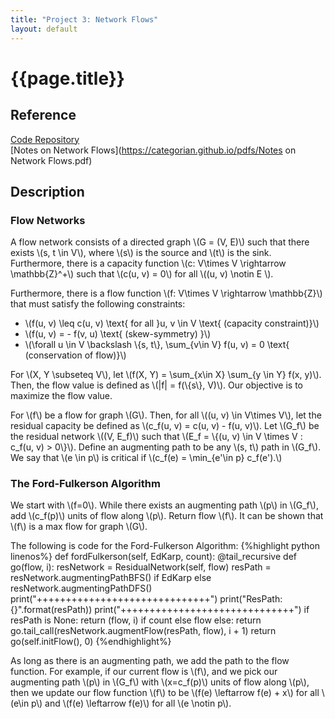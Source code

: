 ```yaml
---
title: "Project 3: Network Flows"
layout: default
---
```

<h1>{{page.title}}</h1>

<h2>Reference</h2>

<a href = "https://github.com/CategorIAN/CSCI_532_HW3">Code Repository</a>\
[Notes on Network Flows](https://categorian.github.io/pdfs/Notes on Network Flows.pdf)

<h2>Description</h2>
<h3>Flow Networks</h3>
<p>
A flow network consists of a directed graph \(G = (V, E)\) such that there exists \(s, t \in V\), where \(s\) is the source and \(t\) is the sink. Furthermore, there is a capacity function \(c: V\times V \rightarrow \mathbb{Z}^+\) such that \(c(u, v) = 0\) for all \((u, v) \notin E \).
</p>

<p>
Furthermore, there is a flow function \(f: V\times V \rightarrow \mathbb{Z}\) that must satisfy the following constraints:
<ul>
<li> \(f(u, v) \leq c(u, v) \text{ for all }u, v \in V \text{ (capacity constraint)}\) </li>
<li> \(f(u, v) = - f(v, u) \text{ (skew-symmetry) }\) </li>
<li> \(\forall u \in V \backslash \{s, t\}, \sum_{v\in V} f(u, v) = 0 \text{ (conservation of flow)}\) </li>
</ul>
</p>

<p>
For \(X, Y \subseteq V\), let \(f(X, Y) = \sum_{x\in X} \sum_{y \in Y} f(x, y)\). Then, the flow value is defined as \(|f| = f(\{s\}, V)\). Our objective is to maximize the flow value. 
</p>

<p>
For \(f\) be a flow for graph \(G\). Then, for all \((u, v) \in V\times V\), let the residual capacity be defined as \(c_f(u, v) = c(u, v) - f(u, v)\). Let \(G_f\) be the residual network \((V, E_f)\) such that \(E_f = \{(u, v) \in V \times V : c_f(u, v) > 0\}\). Define an augmenting path to be any \(s, t\) path in \(G_f\). We say that \(e \in p\) is critical if \(c_f(e) = \min_{e'\in p} c_f(e').\)
</p>

<h3>The Ford-Fulkerson Algorithm</h3>
<p>
We start with \(f=0\). While there exists an augmenting path \(p\) in \(G_f\), add \(c_f(p)\) units of flow along \(p\). Return flow \(f\). It can be shown that \(f\) is a max flow for graph \(G\).
</p>

<p>The following is code for the Ford-Fulkerson Algorithm:
{%highlight python linenos%}
def fordFulkerson(self, EdKarp, count):
  @tail_recursive
  def go(flow, i):
      resNetwork = ResidualNetwork(self, flow)
      resPath = resNetwork.augmentingPathBFS() if EdKarp else resNetwork.augmentingPathDFS()
      print("++++++++++++++++++++++++++++++")
      print("ResPath: {}".format(resPath))
      print("++++++++++++++++++++++++++++++")
      if resPath is None:
          return (flow, i) if count else flow
      else:
          return go.tail_call(resNetwork.augmentFlow(resPath, flow), i + 1)
  return go(self.initFlow(), 0)
{%endhighlight%}
</p>

<p>
As long as there is an augmenting path, we add the path to the flow function. For example, if our current flow is \(f\), and we pick our augmenting path \(p\) in \(G_f\) with \(x=c_f(p)\) units of flow along \(p\), then we update our flow function \(f\) to be \(f(e) \leftarrow f(e) + x\) for all \(e\in p\) and \(f(e) \leftarrow f(e)\) for all \(e \notin p\).
</p>
